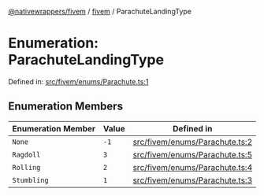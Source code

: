 [@nativewrappers/fivem](../../README.md) / [fivem](../README.md) / ParachuteLandingType

# Enumeration: ParachuteLandingType

Defined in: [src/fivem/enums/Parachute.ts:1](https://github.com/nativewrappers/nativewrappers/blob/427b5ee59afa6efb7a0db0f5ab134f700c75b61b/src/fivem/enums/Parachute.ts#L1)

## Enumeration Members

| Enumeration Member | Value | Defined in |
| ------ | ------ | ------ |
| <a id="none"></a> `None` | `-1` | [src/fivem/enums/Parachute.ts:2](https://github.com/nativewrappers/nativewrappers/blob/427b5ee59afa6efb7a0db0f5ab134f700c75b61b/src/fivem/enums/Parachute.ts#L2) |
| <a id="ragdoll"></a> `Ragdoll` | `3` | [src/fivem/enums/Parachute.ts:5](https://github.com/nativewrappers/nativewrappers/blob/427b5ee59afa6efb7a0db0f5ab134f700c75b61b/src/fivem/enums/Parachute.ts#L5) |
| <a id="rolling"></a> `Rolling` | `2` | [src/fivem/enums/Parachute.ts:4](https://github.com/nativewrappers/nativewrappers/blob/427b5ee59afa6efb7a0db0f5ab134f700c75b61b/src/fivem/enums/Parachute.ts#L4) |
| <a id="stumbling"></a> `Stumbling` | `1` | [src/fivem/enums/Parachute.ts:3](https://github.com/nativewrappers/nativewrappers/blob/427b5ee59afa6efb7a0db0f5ab134f700c75b61b/src/fivem/enums/Parachute.ts#L3) |
